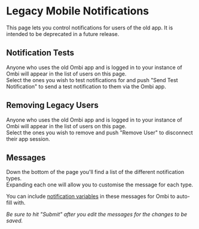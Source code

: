 # Legacy Mobile Notifications

This page lets you control notifications for users of the old app. It is intended to be deprecated in a future release.  

## Notification Tests

Anyone who uses the old Ombi app and is logged in to your instance of Ombi will appear in the list of users on this page.  
Select the ones you wish to test notifications for and push "Send Test Notification" to send a test notification to them via the Ombi app.

## Removing Legacy Users

Anyone who uses the old Ombi app and is logged in to your instance of Ombi will appear in the list of users on this page.  
Select the ones you wish to remove and push "Remove User" to disconnect their app session.

## Messages

Down the bottom of the page you'll find a list of the different notification types.  
Expanding each one will allow you to customise the message for each type.

You can include [notification variables](../../info/notification-template-variables) in these messages for Ombi to auto-fill with.  

_Be sure to hit "Submit" after you edit the messages for the changes to be saved._

